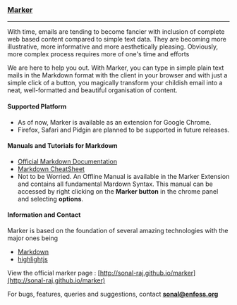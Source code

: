 ### [Marker](http://sonal-raj.github.io/marker)
---
With time, emails are tending to become fancier with inclusion of complete web based content compared to simple text data. They are becoming more illustrative, more informative and more aesthetically pleasing. Obviously, more complex process requires more of one's time and efforts

We are here to help you out. With Marker, you can type in simple plain text mails in the Markdown format with the client in your browser and with just a simple click of a button, you magically transform your childish email into a neat, well-formatted and beautiful organisation of content.

#### Supported Platform
* As of now, Marker is available as an extension for Google Chrome.
* Firefox, Safari and Pidgin are planned to be supported in future releases.

#### Manuals and Tutorials for Markdown
* [Official Markdown Documentation](http://daringfireball.net/projects/markdown/)
* [Markdown CheatSheet](http://assemble.io/docs/Cheatsheet-Markdown.html)
* Not to be Worried. An Offline Manual is available in the Marker Extension and contains all fundamental Mardown Syntax. This manual can be accessed by right clicking on the **Marker button** in the chrome panel and selecting **options**.

#### Information and Contact
Marker is based on the foundation of several amazing technologies with the major ones being
* [Markdown](http://daringfireball.net/projects/markdown/)
* [highlightjs](http://highlightjs.org/)

View the official marker page : [http://sonal-raj.github.io/marker](http://sonal-raj.github.io/marker)

For bugs, features, queries and suggestions, contact **sonal@enfoss.org**

